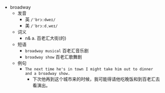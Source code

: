 - broadway
  - 发音
    - 英 `/'brɔːdweɪ/`
    - 美 `/ˈbrɔːdˌweɪ/`
  - 词义
    - n& a. 百老汇大街(的)
  - 短语
    - `broadway musical` 百老汇音乐剧 
    - `broadway show` 百老汇歌舞剧 
  - 例句
    - `The next time he's in town I might take him out to dinner and a broadway show.`
      - 下次他再到这个城市来的时候，我可能得请他吃晚饭和到百老汇去看演出。

